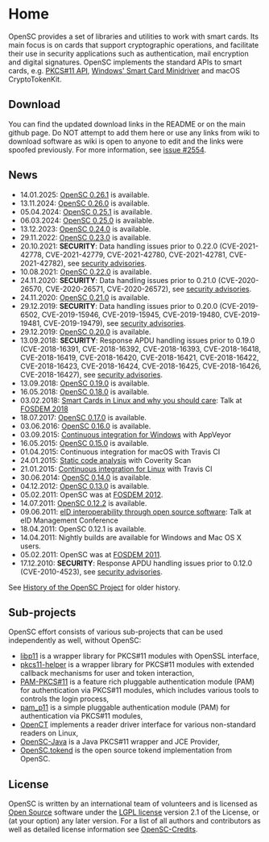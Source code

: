 # Home

OpenSC provides a set of libraries and utilities to work with smart cards. Its main focus is on cards that support cryptographic operations, and facilitate their use in security applications such as authentication, mail encryption and digital signatures. OpenSC implements the standard APIs to smart cards, e.g. [PKCS#11 API](https://www.oasis-open.org/committees/pkcs11/), [Windows' Smart Card Minidriver](https://learn.microsoft.com/en-us/windows-hardware/drivers/smartcard/smart-card-minidriver-overview) and macOS CryptoTokenKit.

## Download

You can find the updated download links in the README or on the main github page.
Do NOT attempt to add them here or use any links from wiki to download software as wiki is open to anyone to edit and the links were spoofed previously. For more information, see [issue #2554](https://github.com/OpenSC/OpenSC/issues/2554).

## News

* 14.01.2025: [OpenSC 0.26.1](https://github.com/OpenSC/OpenSC/releases/tag/0.26.1) is available.
* 13.11.2024: [OpenSC 0.26.0](https://github.com/OpenSC/OpenSC/releases/tag/0.26.0) is available.
* 05.04.2024: [OpenSC 0.25.1](https://github.com/OpenSC/OpenSC/releases/tag/0.25.1) is available.
* 06.03.2024: [OpenSC 0.25.0](https://github.com/OpenSC/OpenSC/releases/tag/0.25.0) is available.
* 13.12.2023: [OpenSC 0.24.0](https://github.com/OpenSC/OpenSC/releases/tag/0.24.0) is available.
* 29.11.2022: [OpenSC 0.23.0](https://github.com/OpenSC/OpenSC/releases/tag/0.23.0) is available.
* 20.10.2021: **SECURITY**: Data handling issues prior to 0.22.0 (CVE-2021-42778, CVE-2021-42779, CVE-2021-42780, CVE-2021-42781, CVE-2021-42782), see [security advisories](OpenSC-security-advisories).
* 10.08.2021: [OpenSC 0.22.0](https://github.com/OpenSC/OpenSC/releases/tag/0.22.0) is available.
* 24.11.2020: **SECURITY**: Data handling issues prior to 0.21.0 (CVE-2020-26570, CVE-2020-26571, CVE-2020-26572), see [security advisories](OpenSC-security-advisories).
* 24.11.2020: [OpenSC 0.21.0](https://github.com/OpenSC/OpenSC/releases/tag/0.21.0) is available.
* 29.12.2019: **SECURITY**: Data handling issues prior to 0.20.0 (CVE-2019-6502, CVE-2019-15946, CVE-2019-15945, CVE-2019-19480, CVE-2019-19481, CVE-2019-19479), see [security advisories](OpenSC-security-advisories).
* 29.12.2019: [OpenSC 0.20.0](https://github.com/OpenSC/OpenSC/releases/tag/0.20.0) is available.
* 13.09.2018: **SECURITY**: Response APDU handling issues prior to 0.19.0 (CVE-2018-16391, CVE-2018-16392, CVE-2018-16393, CVE-2018-16418, CVE-2018-16419, CVE-2018-16420, CVE-2018-16421, CVE-2018-16422, CVE-2018-16423, CVE-2018-16424, CVE-2018-16425, CVE-2018-16426, CVE-2018-16427), see [security advisories](OpenSC-security-advisories).
* 13.09.2018: [OpenSC 0.19.0](https://github.com/OpenSC/OpenSC/releases/tag/0.19.0) is available.
* 16.05.2018: [OpenSC 0.18.0](https://github.com/OpenSC/OpenSC/releases/tag/0.18.0) is available.
* 03.02.2018: [Smart Cards in Linux and why you should care](https://archive.fosdem.org/2018/schedule/event/smartcards_in_linux/attachments/slides/2265/export/events/attachments/smartcards_in_linux/slides/2265/smart_cards_slides.pdf): Talk at [FOSDEM 2018](https://archive.fosdem.org/2018/schedule/speaker/jakub_jelen/)
* 18.07.2017: [OpenSC 0.17.0](https://github.com/OpenSC/OpenSC/releases/tag/0.17.0) is available.
* 03.06.2016: [OpenSC 0.16.0](https://github.com/OpenSC/OpenSC/releases/tag/0.16.0) is available.
* 03.09.2015: [Continuous integration for Windows](https://ci.appveyor.com/project/LudovicRousseau/OpenSC/branch/master) with AppVeyor
* 16.05.2015: [OpenSC 0.15.0](https://sourceforge.net/projects/opensc/files/OpenSC/opensc-0.15.0/) is available.
* 01.04.2015: Continuous integration for macOS with Travis CI
* 24.01.2015: [Static code analysis](https://scan.coverity.com/projects/opensc-opensc) with Coverity Scan
* 21.01.2015: [Continuous integration for Linux](https://travis-ci.org/OpenSC/OpenSC/branches) with Travis CI
* 30.06.2014: [OpenSC 0.14.0](https://sourceforge.net/projects/opensc/files/OpenSC/opensc-0.14.0/) is available.
* 04.12.2012: [OpenSC 0.13.0](https://sourceforge.net/projects/opensc/files/OpenSC/opensc-0.13.0/) is available.
* 05.02.2011: OpenSC was at [FOSDEM 2012](OpenSC-@-FOSDEM-2012).
* 14.07.2011: [OpenSC 0.12.2](https://sourceforge.net/projects/opensc/files/OpenSC/opensc-0.12.2/) is available.
* 09.06.2011: [eID interoperability through open source software](http://www.slideshare.net/martinpaljak/opensc-eid-interoperability-through-open-source-software-8255721): Talk at eID Management Conference
* 18.04.2011: OpenSC 0.12.1 is available.
* 14.04.2011: Nightly builds are available for Windows and Mac OS X users.
* 05.02.2011: OpenSC was at [FOSDEM 2011](OpenSC-@-FOSDEM-2011).
* 17.12.2010: **SECURITY**: Response APDU handling issues prior to 0.12.0 (CVE-2010-4523), see [security advisories](OpenSC-security-advisories).

See [History of the OpenSC Project](History-of-the-OpenSC-Project) for older history.

## Sub-projects

OpenSC effort consists of various sub-projects that can be used independently as well, without OpenSC:

* [libp11](https://github.com/OpenSC/libp11) is a wrapper library for PKCS#11 modules with OpenSSL interface,
* [pkcs11-helper](https://github.com/OpenSC/pkcs11-helper) is a wrapper library for PKCS#11 modules with extended callback mechanisms for user and token interaction,
* [PAM-PKCS#11](https://github.com/OpenSC/pam_pkcs11/wiki) is a feature rich pluggable authentication module (PAM) for authentication via PKCS#11 modules, which includes various tools to controls the login process,
* [pam_p11](https://github.com/OpenSC/pam_p11) is a simple pluggable authentication module (PAM) for authentication via PKCS#11 modules,
* [OpenCT](https://github.com/OpenSC/openct/wiki) implements a reader driver interface for various non-standard readers on Linux,
* [OpenSC-Java](https://github.com/CardContact/opensc-java) is a Java PKCS#11 wrapper and JCE Provider,
* [OpenSC.tokend](https://github.com/OpenSC/OpenSC.tokend) is the open source tokend implementation from OpenSC.

## License

OpenSC is written by an international team of volunteers and is licensed as [Open Source](http://www.opensource.org/) software under the  [LGPL license](http://www.opensource.org/licenses/lgpl-license.php) version 2.1 of the License, or (at your option) any later version. For a list of all authors and contributors as well as detailed license information see [OpenSC-Credits](OpenSC-Credits).
